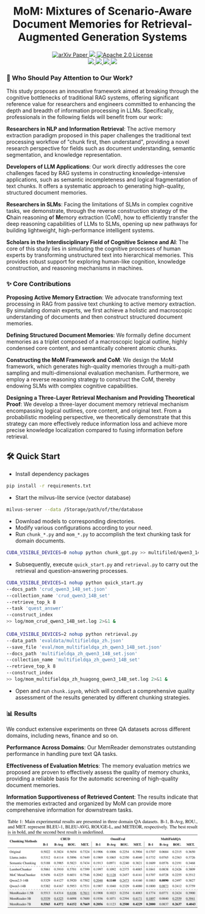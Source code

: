 <h1 align="center">
    MoM: Mixtures of Scenario-Aware Document Memories for Retrieval-Augmented Generation Systems
</h1>
<p align="center">
    <a href="">
        <img alt="arXiv Paper" src="https://img.shields.io/badge/arXiv-Paper-b31b1b.svg?logo=arxiv">
    </a>
    <a href="">
        <img src="https://img.shields.io/badge/Huggingface-Paper-yellow?style=flat-square&logo=huggingface">
    </a>
    <a href="https://opensource.org/license/apache-2-0">
        <img alt="Apache 2.0 License" src="https://img.shields.io/badge/License-Apache_2.0-green.svg?logo=apache">
    </a>
    <br>
    <a href="https://huggingface.co/datasets/Robot2050/MoM">
        <img src="https://img.shields.io/badge/Huggingface-Dataset-FF6F00?style=flat-square&logo=huggingface">
    </a>
    <a href="https://huggingface.co/Robot2050/MoM/tree/main/scenario_cot_ratio_1.5B">
        <img src="https://img.shields.io/badge/Model-MemReader 1.5B-FF6F00?style=flat-square&logo=huggingface">
    </a>
    <a href="https://huggingface.co/Robot2050/MoM/tree/main/scenario_cot_ratio_3B">
        <img src="https://img.shields.io/badge/Model-MemReader 3B-FF6F00?style=flat-square&logo=huggingface">
    </a>
    <a href="https://huggingface.co/Robot2050/MoM/tree/main/scenario_ratio_7B">
        <img src="https://img.shields.io/badge/Model-MemReader 7B-FF6F00?style=flat-square&logo=huggingface">
    </a>
</p>


### 🎯 Who Should Pay Attention to Our Work?

This study proposes an innovative framework aimed at breaking through the cognitive bottlenecks of traditional RAG systems, offering significant reference value for researchers and engineers committed to enhancing the depth and breadth of information processing in LLMs. Specifically, professionals in the following fields will benefit from our work:

**Researchers in NLP and Information Retrieval**: The active memory extraction paradigm proposed in this paper challenges the traditional text processing workflow of "chunk first, then understand", providing a novel research perspective for fields such as document understanding, semantic segmentation, and knowledge representation.

**Developers of LLM Applications**: Our work directly addresses the core challenges faced by RAG systems in constructing knowledge-intensive applications, such as semantic incompleteness and logical fragmentation of text chunks. It offers a systematic approach to generating high-quality, structured document memories.

**Researchers in SLMs**: Facing the limitations of SLMs in complex cognitive tasks, we demonstrate, through the reverse construction strategy of the **C**hain reasoning **o**f **M**emory extraction (CoM), how to efficiently transfer the deep reasoning capabilities of LLMs to SLMs, opening up new pathways for building lightweight, high-performance intelligent systems.

**Scholars in the Interdisciplinary Field of Cognitive Science and AI**: The core of this study lies in simulating the cognitive processes of human experts by transforming unstructured text into hierarchical memories. This provides robust support for exploring human-like cognition, knowledge construction, and reasoning mechanisms in machines.

### ✨ Core Contributions

**Proposing Active Memory Extraction**: We advocate transforming text processing in RAG from passive text chunking to active memory extraction. By simulating domain experts, we first achieve a holistic and macroscopic understanding of documents and then construct structured document memories.

**Defining Structured Document Memories**: We formally define document memories as a triplet composed of a macroscopic logical outline, highly condensed core content, and semantically coherent atomic chunks.

**Constructing the MoM Framework and CoM**: We design the MoM framework, which generates high-quality memories through a multi-path sampling and multi-dimensional evaluation mechanism. Furthermore, we employ a reverse reasoning strategy to construct the CoM, thereby endowing SLMs with complex cognitive capabilities.

**Designing a Three-Layer Retrieval Mechanism and Providing Theoretical Proof**: We develop a three-layer document memory retrieval mechanism encompassing logical outlines, core content, and original text. From a probabilistic modeling perspective, we theoretically demonstrate that this strategy can more effectively reduce information loss and achieve more precise knowledge localization compared to fusing information before retrieval.

## **🛠️ Quick Start**

- Install dependency packages

```bash
pip install -r requirements.txt
```

- Start the milvus-lite service (vector database)

```bash
milvus-server --data /Storage/path/of/the/database
```

- Download models to corresponding directories.
- Modify various configurations  according to your need.
- Run `chunk_*.py` and `mom_*.py`  to accomplish the text chunking task for domain documents.

```bash
CUDA_VISIBLE_DEVICES=0 nohup python chunk_gpt.py >> multifiled/qwen3_14B_set.log 2>&1 &
```

- Subsequently, execute  `quick_start.py` and `retrieval.py` to carry out the retrieval and question-answering processes.

```bash
CUDA_VISIBLE_DEVICES=1 nohup python quick_start.py 
--docs_path 'crud_qwen3_14B_set.json' 
--collection_name 'crud_qwen3_14B_set' 
--retrieve_top_k 8 
--task 'quest_answer' 
--construct_index 
>> log/mom_crud_qwen3_14B_set.log 2>&1 &

CUDA_VISIBLE_DEVICES=2 nohup python retrieval.py 
--data_path 'evaldata/multifieldqa_zh.json'
--save_file 'eval/mom_multifieldqa_zh_qwen3_14B_set.json'
--docs_path 'multifieldqa_zh_qwen3_14B_set.json' 
--collection_name 'multifieldqa_zh_qwen3_14B_set' 
--retrieve_top_k 8 
--construct_index 
>> log/mom_multifieldqa_zh_huagong_qwen3_14B_set.log 2>&1 &
```

- Open and run `chunk.ipynb`, which will conduct a comprehensive quality assessment of the results generated by different chunking strategies.

### 📊 Results

We conduct extensive experiments on three QA datasets across different domains, including news, finance and so on. 

**Performance Across Domains**: Our MemReader demonstrates outstanding performance in handling pure text QA tasks.

**Effectiveness of Evaluation Metrics**: The memory evaluation metrics we proposed are proven to effectively assess the quality of memory chunks, providing a reliable basis for the automatic screening of high-quality document memories.

**Information Supportiveness of Retrieved Content**: The results indicate that the memories extracted and organized by MoM can provide more comprehensive information for downstream tasks.



![Experimental Results](image\experimental_results.png)















